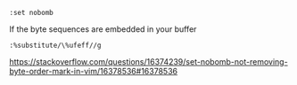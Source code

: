 `:set nobomb`

If the byte sequences are embedded in your buffer

`:%substitute/\%ufeff//g`

https://stackoverflow.com/questions/16374239/set-nobomb-not-removing-byte-order-mark-in-vim/16378536#16378536
